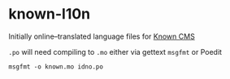 # known-l10n

Initially online–translated language files for [Known CMS](https://github.com/Idno/Known)

`.po` will need compiling to `.mo` either via gettext `msgfmt` or Poedit

`msgfmt -o known.mo idno.po`
